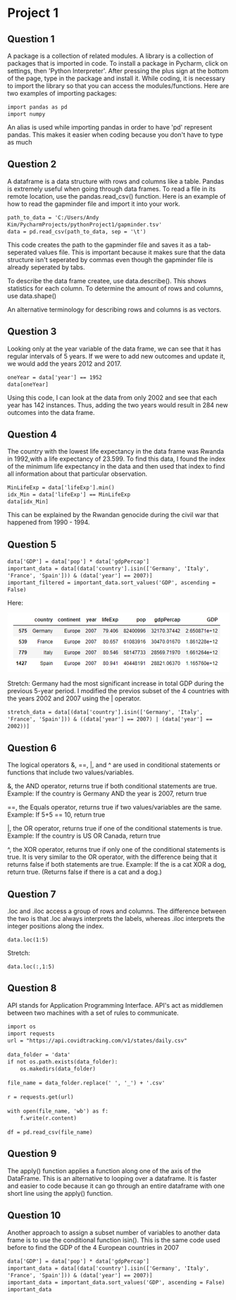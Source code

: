 # Project 1

## Question 1
A package is a collection of related modules. A library is a collection of packages that is imported in code. To install a package in Pycharm, click on settings, then 'Python Interpreter'. After pressing the plus sign at the bottom of the page, type in the package and install it. While coding, it is necessary to import the library so that you can access the modules/functions. Here are two examples of importing packages:
```
import pandas as pd
import numpy
```
An alias is used while importing pandas in order to have 'pd' represent pandas. This makes it easier when coding because you don't have to type as much
## Question 2
A dataframe is a data structure with rows and columns like a table. Pandas is extremely useful when going through data frames. To read a file in its remote location, use the pandas.read_csv() function. Here is an example of how to read the gapminder file and import it into your work.
```
path_to_data = 'C:/Users/Andy Kim/PycharmProjects/pythonProject1/gapminder.tsv'
data = pd.read_csv(path_to_data, sep = '\t')
```
This code creates the path to the gapminder file and saves it as a tab-seperated values file. This is important because it makes sure that the data structure isn't seperated by commas even though the gapminder file is already seperated by tabs.

To describe the data frame createe, use data.describe(). This shows statistics for each column.
To determine the amount of rows and columns, use data.shape()

An alternative terminology for describing rows and columns is as vectors.
## Question 3
Looking only at the year variable of the data frame, we can see that it has regular intervals of 5 years. If we were to add new outcomes and update it, we would add the years 2012 and 2017.
```
oneYear = data['year'] == 1952
data[oneYear]
```
Using this code, I can look at the data from only 2002 and see that each year has 142 instances. Thus, adding the two years would result in 284 new outcomes into the data frame.
## Question 4
The country with the lowest life expectancy in the data frame was Rwanda in 1992,with a life expectancy of 23.599. 
To find this data, I found the index of the minimum life expectancy in the data and then used that index to find all information about that particular observation.
```
MinLifeExp = data['lifeExp'].min()
idx_Min = data['lifeExp'] == MinLifeExp
data[idx_Min]
```
This can be explained by the Rwandan genocide during the civil war that happened from 1990 - 1994.
## Question 5
```
data['GDP'] = data['pop'] * data['gdpPercap']
important_data = data[(data['country'].isin(['Germany', 'Italy', 'France', 'Spain'])) & (data['year'] == 2007)]
important_filtered = important_data.sort_values('GDP', ascending = False)
```
Here:

![](Project1Table.PNG)

Stretch: Germany had the most significant increase in total GDP during the previous 5-year period. I modified the previos subset of the 4 countries with the years 2002 and 2007 using the | operator.
```
stretch_data = data[(data['country'].isin(['Germany', 'Italy', 'France', 'Spain'])) & ((data['year'] == 2007) | (data['year'] == 2002))]
```
## Question 6
The logical operators &, ==, |, and ^ are used in conditional statements or functions that include two values/variables.

&, the AND operator, returns true if both conditional statements are true.
Example: If the country is Germany AND the year is 2007, return true

==, the Equals operator, returns true if two values/variables are the same.
Example: If 5+5 == 10, return true

|, the OR operator, returns true if one of the conditional statements is true.
Example: If the country is US OR Canada, return true

^, the XOR operator, returns true if only one of the conditional statements is true. It is very similar to the OR operator, with the difference being that it returns false if both statements are true.
Example: If the is a cat XOR a dog, return true. (Returns false if there is a cat and a dog.)
## Question 7

.loc and .iloc access a group of rows and columns. The difference between the two is that .loc always interprets the labels, whereas .iloc interprets the integer positions along the index.
```
data.loc(1:5)
```
Stretch:
```
data.loc(:,1:5)
```

## Question 8
API stands for Application Programming Interface. API's act as middlemen between two machines with a set of rules to communicate. 
```
import os
import requests
url = "https://api.covidtracking.com/v1/states/daily.csv"

data_folder = 'data'
if not os.path.exists(data_folder):
    os.makedirs(data_folder)

file_name = data_folder.replace(' ', '_') + '.csv'

r = requests.get(url)

with open(file_name, 'wb') as f:
    f.write(r.content)

df = pd.read_csv(file_name)
```
## Question 9
The apply() function applies a function along one of the axis of the DataFrame. This is an alternative to looping over a dataframe. It is faster and easier to code because it can go through an entire dataframe with one short line using the apply() function.

## Question 10
Another approach to assign a subset number of variables to another data frame is to use the conditional function isin(). This is the same code used before to find the GDP of the 4 European countries in 2007
```
data['GDP'] = data['pop'] * data['gdpPercap']
important_data = data[(data['country'].isin(['Germany', 'Italy', 'France', 'Spain'])) & (data['year'] == 2007)]
important_data = important_data.sort_values('GDP', ascending = False)
important_data
```
